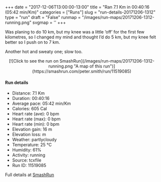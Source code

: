 +++
date = "2017-12-06T13:00:00-13:00"
title = "Ran 7.1 Km in 00:40:16 (05:42 min/Km)"
categories = ["Runs"]
slug = "run-details-20171206-1312"
type = "run"
draft = "False"
runmap = "/images/run-maps/20171206-1312-running.png"
svgmap = '<polyline points="0 63, 0 65, 1 66, 1 69, 2 70, 2 70, 13 61, 18 55, 19 54, 20 53, 22 52, 24 51, 26 50, 28 49, 30 47, 32 46, 38 47, 39 47, 39 48, 40 48, 45 50, 46 50, 49 48, 50 46, 52 45, 52 43, 53 41, 59 41, 61 40, 68 40, 69 40, 75 41, 81 41, 83 41, 85 42, 90 44, 93 46, 96 49, 100 52, 91 44, 88 43, 85 42, 80 41, 63 40, 53 40, 48 40, 25 34, 19 33, 17 31, 15 30, 16 32, 19 33, 21 34, 24 35, 31 38, 43 41, 48 41, 51 41, 52 42, 52 43, 49 46, 45 49, 44 49, 36 45, 34 46, 29 47, 28 48, 26 49, 23 50, 19 52, 18 53, 16 56, 13 60, 11 60, 9 62">'
+++

Was planing to do 10 km, but my knee was a little ‘off’ for the first few kilometres, so I changed my mind and thought I’d do 5 km, but my knee felt better so I push on to 7 km. 

Another hot and sweaty one; slow too. 

<!--more-->

<center>
[![Click to see the run on SmashRun](/images/run-maps/20171206-1312-running.png "A map of this run")](https://smashrun.com/peter.smith/run/11519085)
</center>

#### Run details

* Distance: 7.1 Km
* Duration: 00:40:16
* Average pace: 05:42 min/Km
* Calories: 605 Cal
* Heart rate (ave): 0 bpm
* Heart rate (max): 0 bpm
* Heart rate (min): 0 bpm
* Elevation gain: 16 m
* Elevation loss:  m
* Weather: partlycloudy
* Temperature: 25 &deg;C
* Humidity: 61%
* Activity: running
* Source: tcxfile
* Run ID: 11519085

Full details at [SmashRun](https://smashrun.com/peter.smith/run/11519085)